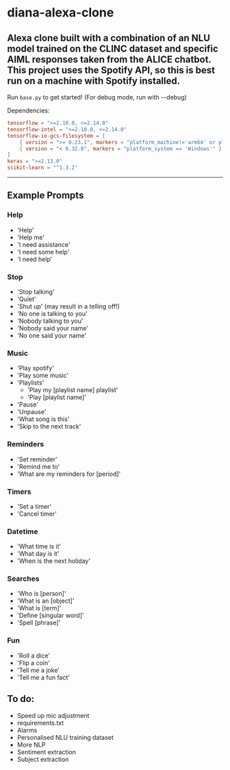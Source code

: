 # diana-alexa-clone
Alexa clone built with a combination of an NLU model trained on the CLINC dataset and specific AIML responses taken from the ALICE chatbot.
This project uses the Spotify API, so this is best run on a machine with Spotify installed.
---
Run ```base.py``` to get started! (For debug mode, run with --debug)

Dependencies:

```toml
tensorflow = ">=2.10.0, <=2.14.0"
tensorflow-intel = ">=2.10.0, <=2.14.0"
tensorflow-io-gcs-filesystem = [
    { version = ">= 0.23.1", markers = "platform_machine!='arm64' or platform_system!='Darwin'" },
    { version = "< 0.32.0", markers = "platform_system == 'Windows'" }
]
keras = ">=2.13.0"
scikit-learn = "^1.3.2"
```

---
## Example Prompts

### Help
- 'Help'
- 'Help me'
- 'I need assistance'
- 'I need some help'
- 'I need help'

### Stop
- 'Stop talking'
- 'Quiet'
- 'Shut up' (may result in a telling off!)
- 'No one is talking to you'
- 'Nobody talking to you'
- 'Nobody said your name'
- 'No one said your name'

### Music
- 'Play spotify'
- 'Play some music'
- 'Playlists'
  - 'Play my \[playlist name] playlist'
  - 'Play \[playlist name]'
- 'Pause'
- 'Unpause'
- 'What song is this'
- 'Skip to the next track'

### Reminders
- 'Set reminder'
- 'Remind me to'
- 'What are my reminders for \[period]'

### Timers
- 'Set a timer'
- 'Cancel timer'

### Datetime
- 'What time is it'
- 'What day is it'
- 'When is the next holiday'
	
### Searches
- 'Who is \[person]'
- 'What is an \[object]'
- 'What is \[term]'
- 'Define \[singular word]'
- 'Spell \[phrase]'

### Fun
- 'Roll a dice'
- 'Flip a coin'
- 'Tell me a joke'
- 'Tell me a fun fact'

## To do:
- Speed up mic adjustment
- requirements.txt
- Alarms
- Personalised NLU training dataset
- More NLP
- Sentiment extraction
- Subject extraction
